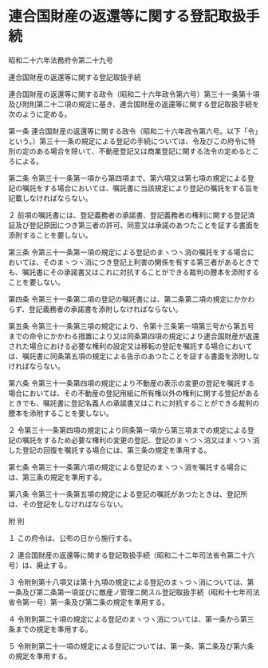 # 連合国財産の返還等に関する登記取扱手続

昭和二十六年法務府令第二十九号

連合国財産の返還等に関する登記取扱手続

連合国財産の返還等に関する政令（昭和二十六年政令第六号）第三十一条第十項及び附則第二十二項の規定に基き、連合国財産の返還等に関する登記取扱手続を次のように定める。

第一条 連合国財産の返還等に関する政令（昭和二十六年政令第六号。以下「令」という。）第三十一条の規定による登記の手続については、令及びこの府令に特別の定のある場合を除いて、不動産登記又は商業登記に関する法令の定めるところによる。

第二条 令第三十一条第一項から第四項まで、第六項又は第七項の規定による登記の嘱託をする場合においては、嘱託書に当該規定により登記の嘱託をする旨を記載しなければならない。

２ 前項の嘱託書には、登記義務者の承諾書、登記義務者の権利に関する登記済証及び登記原因につき第三者の許可、同意又は承諾のあつたことを証する書面を添附することを要しない。

第三条 令第三十一条第一項の規定による登記のまヽつヽ消の嘱託をする場合においては、そのまヽつヽ消につき登記上利害の関係を有する第三者があるときでも、嘱託書にその承諾書又はこれに対抗することができる裁判の謄本を添附することを要しない。

第四条 令第三十一条第二項の登記の嘱託書には、第二条第二項の規定にかかわらず、登記義務者の承諾書を添附しなければならない。

第五条 令第三十一条第三項の規定により、令第十三条第一項第三号から第五号までの命令にかかわる措置により又は同条第四項の規定により連合国財産が返還された場合における必要な権利の設定又は移転の登記を嘱託する場合においては、嘱託書に同条第五項の規定による告示のあつたことを証する書面を添附しなければならない。

第六条 令第三十一条第四項の規定により不動産の表示の変更の登記を嘱託する場合においては、その不動産の登記用紙に所有権以外の権利に関する登記があるときでも、嘱託書に登記名義人の承諾書又はこれに対抗することができる裁判の謄本を添附することを要しない。

２ 令第三十一条第四項の規定により同条第一項から第三項までの規定による登記の嘱託をするため必要な権利の変更の登記、登記のまヽつヽ消又はまヽつヽ消した登記の回復を嘱託する場合には、第三条の規定を準用する。

第七条 令第三十一条第六項の規定による登記のまヽつヽ消を嘱託する場合には、第三条の規定を準用する。

第八条 令第三十一条第五項の規定による登記の嘱託があつたときは、登記所は、その登記をしなければならない。

附 則

１ この府令は、公布の日から施行する。

２ 連合国財産の返還等に関する登記取扱手続（昭和二十二年司法省令第二十六号）は、廃止する。

３ 令附則第十八項又は第十九項の規定による登記のまヽつヽ消については、第一条及び第二条第一項並びに敵産ノ管理ニ関スル登記取扱手続（昭和十七年司法省令第一号）第一条及び第二条の規定を準用する。

４ 令附則第二十項の規定による登記のまヽつヽ消については、第一条から第三条までの規定を準用する。

５ 令附則第二十一項の規定による登記については、第一条、第二条及び第六条の規定を準用する。
